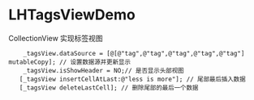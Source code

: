 # LHTagsViewDemo
CollectionView 实现标签视图
![]()

        _tagsView.dataSource = [@[@"tag",@"tag",@"tag",@"tag",@"tag"] mutableCopy]; // 设置数据源并更新显示
        _tagsView.isShowHeader = NO;// 是否显示头部视图
       [_tagsView insertCellAtLast:@"less is more"]; // 尾部最后插入数据
       [_tagsView deleteLastCell]; // 删除尾部的最后一个数据
